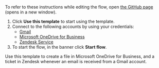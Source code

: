 To refer to these instructions while editing the flow, open [the GitHub page](https://github.com/ot4i/app-connect-templates/blob/main/resources/markdown/Create%20a%20file%20in%20Microsoft%20OneDrive%20for%20Business%20and%20a%20Zendesk%20ticket%20whenever%20a%20Gmail%20message%20is%20received_instructions.md) (opens in a new window).

1. Click **Use this template** to start using the template.
2. Connect to the following accounts by using your credentials:
   - [Gmail](https://ibm.biz/acgmail)
   - [Microsoft OneDrive for Business](https://ibm.biz/acmsonedrive)
   - [Zendesk Service](https://ibm.biz/aczendeskservice)
3. To start the flow, in the banner click **Start flow**.

Use this template to create a file in Microsoft OneDrive for Business, and a ticket in Zendesk whenever an email is received from a Gmail account. 

